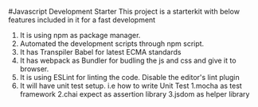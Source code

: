 #Javascript Development Starter
This project is a starterkit  with below features included in it 
for a fast development
1. It is using npm as package manager.
2. Automated the development scripts through npm script.
3. It has Transpiler Babel for latest ECMA standards
4. It has webpack as Bundler for budling the js and css and give it to browser.
5. It is using ESLint for linting the code. Disable the editor's lint plugin
6. It will have unit test setup. i.e how to write Unit Test 
  1.mocha as test framework
  2.chai expect as assertion library
  3.jsdom as helper library
 
